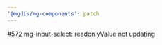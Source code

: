 ```yaml
---
'@mgdis/mg-components': patch
---
```


[#572](https://gitlab.mgdis.fr/core/core-ui/core-ui/-/issues/572) mg-input-select: readonlyValue not updating
